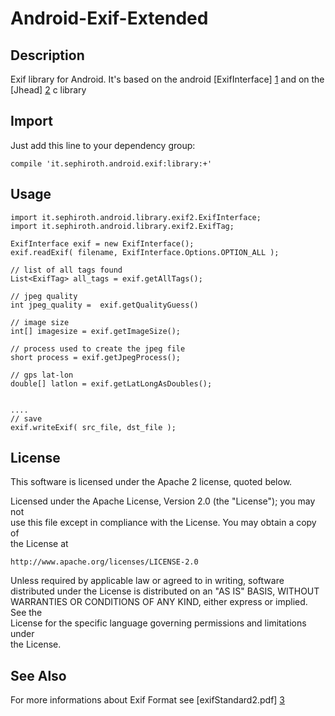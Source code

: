 Android-Exif-Extended
=====================

## Description
Exif library for Android.
It's based on the android [ExifInterface] [1]
and on the [Jhead] [2] c library


## Import

Just add this line to your dependency group:

	compile 'it.sephiroth.android.exif:library:+'

## Usage

    import it.sephiroth.android.library.exif2.ExifInterface;
    import it.sephiroth.android.library.exif2.ExifTag;

    ExifInterface exif = new ExifInterface();
    exif.readExif( filename, ExifInterface.Options.OPTION_ALL );

    // list of all tags found
    List<ExifTag> all_tags = exif.getAllTags();

    // jpeg quality
    int jpeg_quality =  exif.getQualityGuess()

    // image size
    int[] imagesize = exif.getImageSize();

    // process used to create the jpeg file
    short process = exif.getJpegProcess();

    // gps lat-lon
    double[] latlon = exif.getLatLongAsDoubles();


    ....
    // save
    exif.writeExif( src_file, dst_file );

## License

This software is licensed under the Apache 2 license, quoted below.

Licensed under the Apache License, Version 2.0 (the "License"); you may not<br>
use this file except in compliance with the License. You may obtain a copy of<br>
the License at

    http://www.apache.org/licenses/LICENSE-2.0

Unless required by applicable law or agreed to in writing, software<br>
distributed under the License is distributed on an "AS IS" BASIS, WITHOUT<br>
WARRANTIES OR CONDITIONS OF ANY KIND, either express or implied. See the<br>
License for the specific language governing permissions and limitations under<br>
the License.

## See Also
For more informations about Exif Format see [exifStandard2.pdf] [3]



[1]: http://grepcode.com/file/repository.grepcode.com/java/ext/com.google.android/android/4.4.2_r1/com/android/gallery3d/exif/ExifInterface.java#ExifInterface
[2]: http://www.sentex.net/~mwandel/jhead/
[3]: http://www.kodak.com/global/plugins/acrobat/en/service/digCam/exifStandard2.pdf